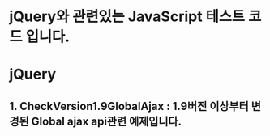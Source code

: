 jQuery와 관련있는 JavaScript 테스트 코드 입니다.
====================================

# jQuery
## 1. CheckVersion1.9GlobalAjax : 1.9버전 이상부터 변경된 Global ajax api관련 예제입니다.
